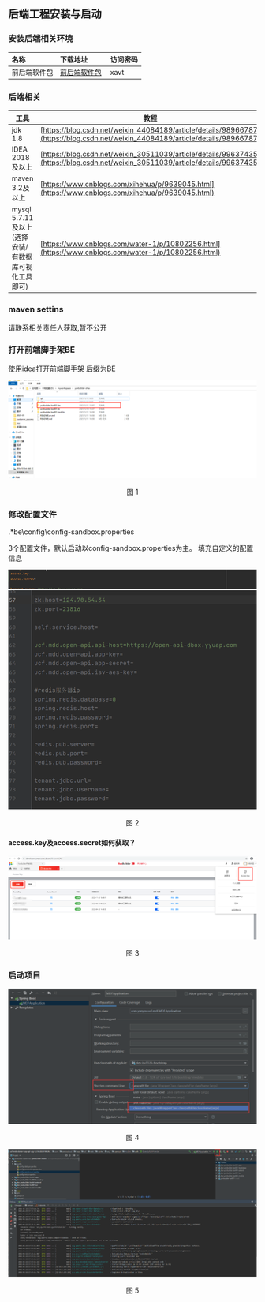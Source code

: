 ## 后端工程安装与启动

### 安装后端相关环境

| **名称** | **下载地址** | **访问密码** |
| :--- | :--- | :--- |
| 前后端软件包 | [前后端软件包](http://pan.yonyou.com/s/LJUJJYvQq0)  | xavt |

### 后端相关
| **工具** | **教程** |
| --- | --- |
| jdk 1.8 | [https://blog.csdn.net/weixin_44084189/article/details/98966787](https://blog.csdn.net/weixin_44084189/article/details/98966787) |
| IDEA 2018及以上 | [https://blog.csdn.net/weixin_30511039/article/details/99637435](https://blog.csdn.net/weixin_30511039/article/details/99637435) |
| maven 3.2及以上 | [https://www.cnblogs.com/xihehua/p/9639045.html](https://www.cnblogs.com/xihehua/p/9639045.html) |
| mysql 5.7.11及以上(选择安装/有数据库可视化工具即可) | [https://www.cnblogs.com/water-1/p/10802256.html](https://www.cnblogs.com/water-1/p/10802256.html) |

### maven settins

请联系相关责任人获取,暂不公开


### 打开前端脚手架BE

使用idea打开前端脚手架 后缀为BE

<div align=center>
<img src="/mybook/professional-yonbuilder/mdf/framework/images/7.png"/>
</div>
<p align="center">图 1</p>


### 修改配置文件


.\*be\config\config-sandbox.properties

3个配置文件，默认启动以config-sandbox.properties为主。
填充自定义的配置信息

<div align=center>
<img src="/mybook/professional-yonbuilder/mdf/framework/images/9.png"/>
</div>
<div align=center>
<img src="/mybook/professional-yonbuilder/mdf/framework/images/8.png"/>
</div>

<p align="center">图 2</p>


#### access.key及access.secret如何获取？

<div align=center>
<img src="/mybook/professional-yonbuilder/mdf/framework/images/10.png"/>
</div>
<p align="center">图 3</p>


### 启动项目


<div align=center>
<img src="/mybook/professional-yonbuilder/mdf/framework/images/11.png"/>
</div>
<p align="center">图 4</p>

<div align=center>
<img src="/mybook/professional-yonbuilder/mdf/framework/images/12.png"/>
</div>
<p align="center">图 5</p>





